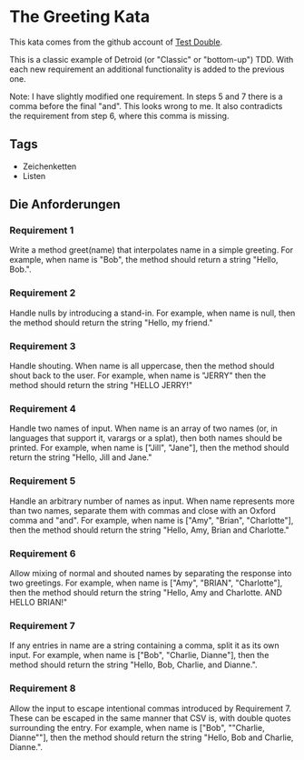 # The Greeting Kata

This kata comes from the github account of [Test Double](https://github.com/testdouble/contributing-tests/wiki/Greeting-Kata).

This is a classic example of Detroid (or "Classic" or "bottom-up") TDD. With each new requirement an additional functionality is added to the previous one.

Note: I have slightly modified one requirement. In steps 5 and 7 there is a comma before the final "and". This looks wrong to me. It also contradicts the requirement from step 6, where this comma is missing.

## Tags

* Zeichenketten
* Listen

## Die Anforderungen

### Requirement 1

Write a method greet(name) that interpolates name in a simple greeting. For example, when name is "Bob", the method should return a string "Hello, Bob.".

### Requirement 2

Handle nulls by introducing a stand-in. For example, when name is null, then the method should return the string "Hello, my friend."

### Requirement 3

Handle shouting. When name is all uppercase, then the method should shout back to the user. For example, when name is "JERRY" then the method should return the string "HELLO JERRY!"

### Requirement 4 

Handle two names of input. When name is an array of two names (or, in languages that support it, varargs or a splat), then both names should be printed. For example, when name is ["Jill", "Jane"], then the method should return the string "Hello, Jill and Jane."

### Requirement 5

Handle an arbitrary number of names as input. When name represents more than two names, separate them with commas and close with an Oxford comma and "and". For example, when name is ["Amy", "Brian", "Charlotte"], then the method should return the string "Hello, Amy, Brian and Charlotte."

### Requirement 6

Allow mixing of normal and shouted names by separating the response into two greetings. For example, when name is ["Amy", "BRIAN", "Charlotte"], then the method should return the string "Hello, Amy and Charlotte. AND HELLO BRIAN!"

### Requirement 7

If any entries in name are a string containing a comma, split it as its own input. For example, when name is ["Bob", "Charlie, Dianne"], then the method should return the string "Hello, Bob, Charlie, and Dianne.".

### Requirement 8

Allow the input to escape intentional commas introduced by Requirement 7. These can be escaped in the same manner that CSV is, with double quotes surrounding the entry. For example, when name is ["Bob", "\"Charlie, Dianne\""], then the method should return the string "Hello, Bob and Charlie, Dianne.".
